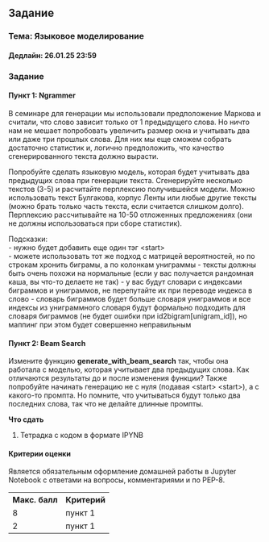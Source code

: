 ## Задание

### **Тема: Языковое моделирование**

#### **Дедлайн**: 26.01.25 23:59

### Задание
#### Пункт 1: Ngrammer
В семинаре для генерации мы использовали предположение Маркова и считали, что слово зависит только от 1 предыдущего слова. Но ничто нам не мешает попробовать увеличить размер окна и учитывать два или даже три прошлых слова. Для них мы еще сможем собрать достаточно статистик и, логично предположить, что качество сгенерированного текста должно вырасти.

Попробуйте сделать языковую модель, которая будет учитывать два предыдущих слова при генерации текста.
Сгенерируйте несколько текстов (3-5) и расчитайте перплексию получившейся модели. 
Можно использовать текст Булгакова, корпус Ленты или любые другие тексты (можно брать только часть текста, если считается слишком долго). Перплексию рассчитывайте на 10-50 отложенных предложениях (они не должны использоваться при сборе статистик).

Подсказки:  
    - нужно будет добавить еще один тэг \<start>  
    - можете использовать тот же подход с матрицей вероятностей, но по строкам хронить биграмы, а по колонкам униграммы 
    - тексты должны быть очень похожи на нормальные (если у вас получается рандомная каша, вы что-то делаете не так)
    - у вас будут словари с индексами биграммов и униграммов, не перепутайте их при переводе индекса в слово - словарь биграммов будет больше словаря униграммов и все индексы из униграммного словаря будут формально подходить для словаря биграммов (не будет ошибки при id2bigram[unigram_id]), но маппинг при этом будет совершенно неправильным 

#### Пункт 2: Beam Search
Измените функцию **generate_with_beam_search** так, чтобы она работала с моделью, которая учитывает два предыдущих слова. 
Как отличаются результаты до и после изменения функции? 
Также попробуйте начинать генерацию не с нуля (подавая \<start> \<start>), а с какого-то промпта. Но помните, что учитываться будут только два последних слова, так что не делайте длинные промпты.

**Что сдать**
1. Тетрадка с кодом в формате IPYNB

#### Критерии оценки
Является обязательным оформление домашней работы в Jupyter Notebook с ответами на вопросы, комментариями и по PEP-8.
<table>
    <tr><th>Макс. балл</th><th>Критерий</th></tr>
    <tr><td>8</td><td>пункт 1</td></tr>    
    <tr><td>2</td><td>пункт 1</td></tr>    
</table>
